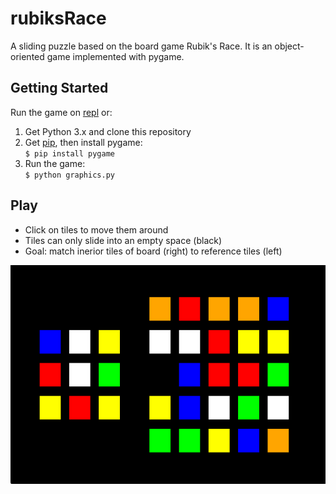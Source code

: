 # rubiksRace
A sliding puzzle based on the board game Rubik's Race. It is an object-oriented game implemented with pygame.

## Getting Started
Run the game on [repl](https://replit.com/@nellbrodkin/rubiksRace) or:
1. Get Python 3.x and clone this repository
2. Get [pip](https://www.makeuseof.com/tag/install-pip-for-python/), then install pygame:\
    ```$ pip install pygame```
3. Run the game:\
    ```$ python graphics.py```

## Play
- Click on tiles to move them around
- Tiles can only slide into an empty space (black)
- Goal: match inerior tiles of board (right) to reference tiles (left)

<img src="images/gameBoard.png" height=350>
